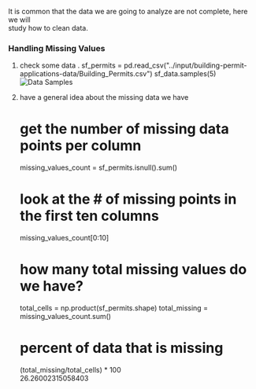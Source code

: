 It is common that the data we are going to analyze are not complete, here we will  
study how to clean data.  
### Handling Missing Values  

1. check some data . 
    sf_permits = pd.read_csv("../input/building-permit-applications-data/Building_Permits.csv")
    sf_data.samples(5)  
![Data Samples](https://i.imgur.com/Y9dRpwo.png) 

2. have a general idea about the missing data we have  
    # get the number of missing data points per column
    missing_values_count = sf_permits.isnull().sum()

    # look at the # of missing points in the first ten columns
    missing_values_count[0:10] 
    # how many total missing values do we have?
    total_cells = np.product(sf_permits.shape)
    total_missing = missing_values_count.sum()

    # percent of data that is missing
    (total_missing/total_cells) * 100  
 26.26002315058403 
 
